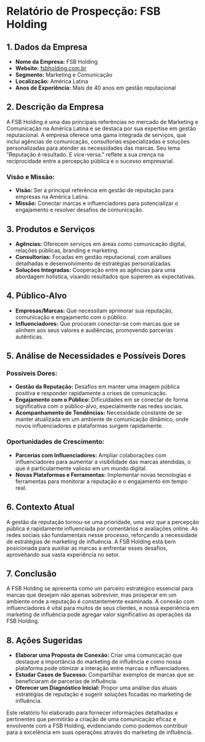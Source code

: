 # Relatório de Prospecção: FSB Holding

## 1. Dados da Empresa
- **Nome da Empresa:** FSB Holding
- **Website:** [fsbholding.com.br](http://www.fsbholding.com.br)
- **Segmento:** Marketing e Comunicação
- **Localização:** América Latina
- **Anos de Experiência:** Mais de 40 anos em gestão reputacional

## 2. Descrição da Empresa
A FSB Holding é uma das principais referências no mercado de Marketing e Comunicação na América Latina e se destaca por sua expertise em gestão reputacional. A empresa oferece uma gama integrada de serviços, que inclui agências de comunicação, consultorias especializadas e soluções personalizadas para atender as necessidades das marcas. Seu lema "Reputação é resultado. E vice-versa." reflete a sua crença na reciprocidade entre a percepção pública e o sucesso empresarial.

### Visão e Missão:
- **Visão:** Ser a principal referência em gestão de reputação para empresas na América Latina.
- **Missão:** Conectar marcas e influenciadores para potencializar o engajamento e resolver desafios de comunicação.

## 3. Produtos e Serviços
- **Agências:** Oferecem serviços em áreas como comunicação digital, relações públicas, branding e marketing.
- **Consultorias:** Focadas em gestão reputacional, com análises detalhadas e desenvolvimento de estratégias personalizadas.
- **Soluções Integradas:** Cooperação entre as agências para uma abordagem holística, visando resultados que superem as expectativas.

## 4. Público-Alvo
- **Empresas/Marcas:** Que necessitam aprimorar sua reputação, comunicação e engajamento com o público.
- **Influenciadores:** Que procuram conectar-se com marcas que se alinhem aos seus valores e audiências, promovendo parcerias autênticas.

## 5. Análise de Necessidades e Possíveis Dores
### Possíveis Dores:
- **Gestão da Reputação:** Desafios em manter uma imagem pública positiva e responder rapidamente a crises de comunicação.
- **Engajamento com o Público:** Dificuldades em se conectar de forma significativa com o público-alvo, especialmente nas redes sociais.
- **Acompanhamento de Tendências:** Necessidade constante de se manter atualizada em um ambiente de comunicação dinâmico, onde novos influenciadores e plataformas surgem rapidamente.

### Oportunidades de Crescimento:
- **Parcerias com Influenciadores:** Ampliar colaborações com influenciadores para aumentar a visibilidade das marcas atendidas, o que é particularmente valioso em um mundo digital.
- **Novas Plataformas e Ferramentas:** Implementar novas tecnologias e ferramentas para monitorar a reputação e o engajamento em tempo real.

## 6. Contexto Atual
A gestão da reputação tornou-se uma prioridade, uma vez que a percepção pública é rapidamente influenciada por comentários e avaliações online. As redes sociais são fundamentais nesse processo, reforçando a necessidade de estratégias de marketing de influência. A FSB Holding está bem posicionada para auxiliar as marcas a enfrentar esses desafios, aproveitando sua vasta experiência no setor.

## 7. Conclusão
A FSB Holding se apresenta como um parceiro estratégico essencial para marcas que desejam não apenas sobreviver, mas prosperar em um ambiente onde a reputação é constantemente examinada. A conexão com influenciadores é vital para muitos de seus clientes, e nossa experiência em marketing de influência pode agregar valor significativo às operações da FSB Holding.

## 8. Ações Sugeridas
- **Elaborar uma Proposta de Conexão:** Criar uma comunicação que destaque a importância do marketing de influência e como nossa plataforma pode otimizar a interação entre marcas e influenciadores.
- **Estudar Casos de Sucesso:** Compartilhar exemplos de marcas que se beneficiaram de parcerias de influência.
- **Oferecer um Diagnóstico Inicial:** Propor uma análise das atuais estratégias de reputação e sugerir soluções focadas no marketing de influência.

Este relatório foi elaborado para fornecer informações detalhadas e pertinentes que permitirão a criação de uma comunicação eficaz e envolvente com a FSB Holding, evidenciando como podemos contribuir para a excelência em suas operações através do marketing de influência.